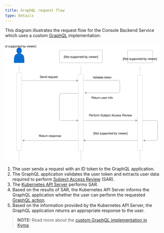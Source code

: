 ```yaml
---
title: GraphQL request flow
type: Details
---
```


This diagram illustrates the request flow for the Console Backend Service which uses a custom [GraphQL](http://graphql.org/) implementation:

![GraphQL request flow](./assets/002-graphql-request-flow.svg)

1. The user sends a request with an ID token to the GraphQL application.
2. The GraphQL application validates the user token and extracts user data required to perform [Subject Access Review](https://kubernetes.io/docs/reference/access-authn-authz/authorization/#checking-api-access) (SAR).
3. The [Kubernetes API Server](https://kubernetes.io/docs/reference/command-line-tools-reference/kube-apiserver/) performs SAR.
4. Based on the results of SAR, the Kubernetes API Server informs the GraphQL application whether the user can perform the requested [GraphQL action](#details-graph-ql-available-graph-ql-actions).
5. Based on the information provided by the Kubernetes API Server, the GraphQL application returns an appropriate response to the user.

>**NOTE:** Read more about the [custom GraphQL implementation in Kyma](#details-graph-ql).
